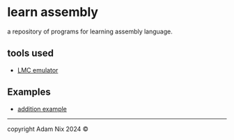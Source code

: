 # learn assembly

a repository of programs for learning assembly language.

## tools used

- [LMC emulator](https://peterhigginson.co.uk/lmc)

## Examples

- [addition example](./number-addition.asm)

---
copyright Adam Nix 2024 &copy;
